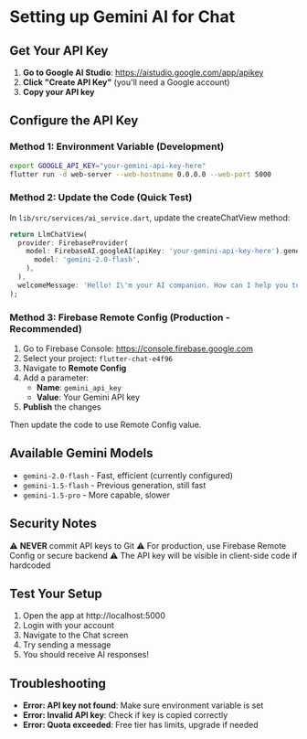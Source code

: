 # Setting up Gemini AI for Chat

## Get Your API Key

1. **Go to Google AI Studio**: https://aistudio.google.com/app/apikey
2. **Click "Create API Key"** (you'll need a Google account)
3. **Copy your API key**

## Configure the API Key

### Method 1: Environment Variable (Development)
```bash
export GOOGLE_API_KEY="your-gemini-api-key-here"
flutter run -d web-server --web-hostname 0.0.0.0 --web-port 5000
```

### Method 2: Update the Code (Quick Test)
In `lib/src/services/ai_service.dart`, update the createChatView method:

```dart
return LlmChatView(
  provider: FirebaseProvider(
    model: FirebaseAI.googleAI(apiKey: 'your-gemini-api-key-here').generativeModel(
      model: 'gemini-2.0-flash',
    ),
  ),
  welcomeMessage: 'Hello! I\'m your AI companion. How can I help you today?',
);
```

### Method 3: Firebase Remote Config (Production - Recommended)
1. Go to Firebase Console: https://console.firebase.google.com
2. Select your project: `flutter-chat-e4f96`
3. Navigate to **Remote Config**
4. Add a parameter:
   - **Name**: `gemini_api_key`
   - **Value**: Your Gemini API key
5. **Publish** the changes

Then update the code to use Remote Config value.

## Available Gemini Models
- `gemini-2.0-flash` - Fast, efficient (currently configured)
- `gemini-1.5-flash` - Previous generation, still fast
- `gemini-1.5-pro` - More capable, slower

## Security Notes
⚠️ **NEVER** commit API keys to Git
⚠️ For production, use Firebase Remote Config or secure backend
⚠️ The API key will be visible in client-side code if hardcoded

## Test Your Setup
1. Open the app at http://localhost:5000
2. Login with your account
3. Navigate to the Chat screen
4. Try sending a message
5. You should receive AI responses!

## Troubleshooting
- **Error: API key not found**: Make sure environment variable is set
- **Error: Invalid API key**: Check if key is copied correctly
- **Error: Quota exceeded**: Free tier has limits, upgrade if needed